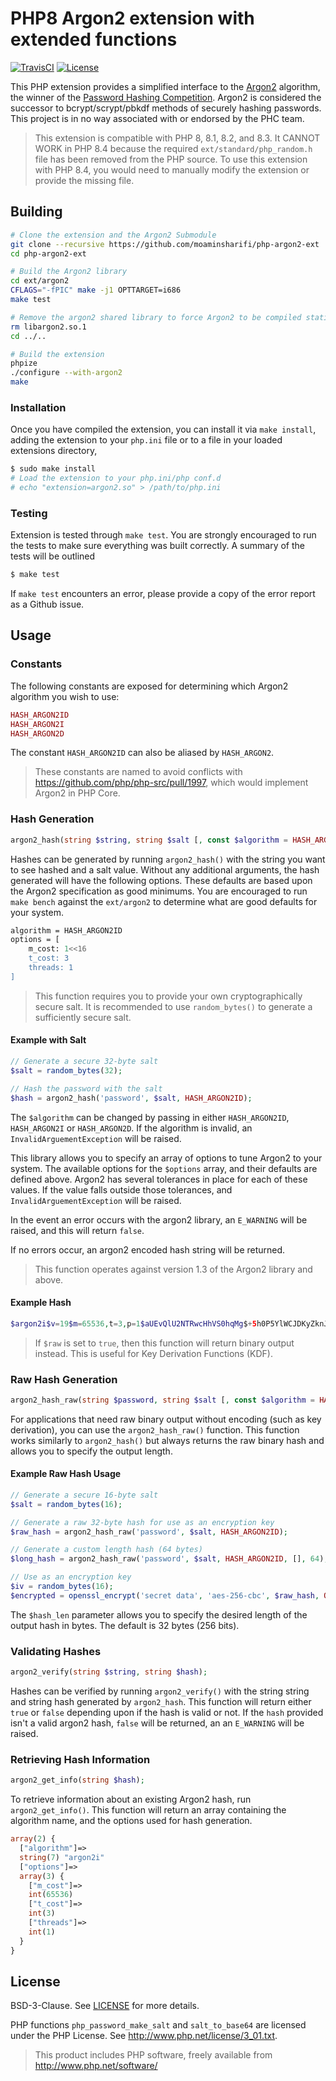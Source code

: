 # PHP8 Argon2 extension with extended functions

[![TravisCI](https://img.shields.io/travis/charlesportwoodii/php-argon2-ext.svg?style=flat-square "TravisCI")](https://travis-ci.org/moaminsharifi/php-argon2-ext)
[![License](https://img.shields.io/badge/license-BSD-orange.svg?style=flat-square "License")](https://github.com/moaminsharifi/php-argon2-ext/blob/master/LICENSE.md)


This PHP extension provides a simplified interface to the [Argon2](https://github.com/P-H-C/phc-winner-argon2) algorithm, the winner of the [Password Hashing Competition](https://password-hashing.net/). Argon2 is considered the successor to bcrypt/scrypt/pbkdf methods of securely hashing passwords. This project is in no way associated with or endorsed by the PHC team.

> This extension is compatible with PHP 8, 8.1, 8.2, and 8.3. It CANNOT WORK in PHP 8.4 because the required `ext/standard/php_random.h` file has been removed from the PHP source. To use this extension with PHP 8.4, you would need to manually modify the extension or provide the missing file.

## Building

```bash
# Clone the extension and the Argon2 Submodule
git clone --recursive https://github.com/moaminsharifi/php-argon2-ext
cd php-argon2-ext

# Build the Argon2 library
cd ext/argon2
CFLAGS="-fPIC" make -j1 OPTTARGET=i686
make test

# Remove the argon2 shared library to force Argon2 to be compiled statically into the extension
rm libargon2.so.1
cd ../..

# Build the extension
phpize
./configure --with-argon2
make
```

### Installation

Once you have compiled the extension, you can install it via `make install`, adding the extension to your `php.ini` file or to a file in your loaded extensions directory,

```bash
$ sudo make install
# Load the extension to your php.ini/php conf.d
# echo "extension=argon2.so" > /path/to/php.ini
```

### Testing

Extension is tested through `make test`. You are strongly encouraged to run the tests to make sure everything was built correctly. A summary of the tests will be outlined

```bash
$ make test
```

If `make test` encounters an error, please provide a copy of the error report as a Github issue.

## Usage

### Constants

The following constants are exposed for determining which Argon2 algorithm you wish to use:

```php
HASH_ARGON2ID
HASH_ARGON2I
HASH_ARGON2D
```

The constant `HASH_ARGON2ID` can also be aliased by `HASH_ARGON2`.

> These constants are named to avoid conflicts with https://github.com/php/php-src/pull/1997, which would implement Argon2 in PHP Core.

### Hash Generation
```php
argon2_hash(string $string, string $salt [, const $algorithm = HASH_ARGON2ID] [, array $options ] [, bool $raw = false ]);
```

Hashes can be generated by running `argon2_hash()` with the string you want to see hashed and a salt value. Without any additional arguments, the hash generated will have the following options. These defaults are based upon the Argon2 specification as good minimums. You are encouraged to run `make bench` against the `ext/argon2` to determine what are good defaults for your system.

```bash
algorithm = HASH_ARGON2ID
options = [
    m_cost: 1<<16
    t_cost: 3
    threads: 1
]
```

> This function requires you to provide your own cryptographically secure salt. It is recommended to use `random_bytes()` to generate a sufficiently secure salt.

#### Example with Salt

```php
// Generate a secure 32-byte salt
$salt = random_bytes(32);

// Hash the password with the salt
$hash = argon2_hash('password', $salt, HASH_ARGON2ID);
```

The `$algorithm` can be changed by passing in either `HASH_ARGON2ID`, `HASH_ARGON2I` or `HASH_ARGON2D`. If the algorithm is invalid, an `InvalidArguementException` will be raised.

This library allows you to specify an array of options to tune Argon2 to your system. The available options for the `$options` array, and their defaults are defined above. Argon2 has several tolerances in place for each of these values. If the value falls outside those tolerances, and `InvalidArguementException` will be raised.

In the event an error occurs with the argon2 library, an `E_WARNING` will be raised, and this will return `false`.

If no errors occur, an argon2 encoded hash string will be returned.

> This function operates against version 1.3 of the Argon2 library and above.

#### Example Hash
```php
$argon2i$v=19$m=65536,t=3,p=1$aUEvQlU2NTRwcHhVS0hqMg$+5h0P5YlWCJDKyZknJ0sAyqQtZjhuP1Bkw/E2It4IcE
```

> If `$raw` is set to `true`, then this function will return binary output instead. This is useful for Key Derivation Functions (KDF).

### Raw Hash Generation
```php
argon2_hash_raw(string $password, string $salt [, const $algorithm = HASH_ARGON2ID] [, array $options ] [, int $hash_len = 32 ]);
```

For applications that need raw binary output without encoding (such as key derivation), you can use the `argon2_hash_raw()` function. This function works similarly to `argon2_hash()` but always returns the raw binary hash and allows you to specify the output length.

#### Example Raw Hash Usage

```php
// Generate a secure 16-byte salt
$salt = random_bytes(16);

// Generate a raw 32-byte hash for use as an encryption key
$raw_hash = argon2_hash_raw('password', $salt, HASH_ARGON2ID);

// Generate a custom length hash (64 bytes)
$long_hash = argon2_hash_raw('password', $salt, HASH_ARGON2ID, [], 64);

// Use as an encryption key
$iv = random_bytes(16);
$encrypted = openssl_encrypt('secret data', 'aes-256-cbc', $raw_hash, OPENSSL_RAW_DATA, $iv);
```

The `$hash_len` parameter allows you to specify the desired length of the output hash in bytes. The default is 32 bytes (256 bits).

### Validating Hashes
```php
argon2_verify(string $string, string $hash);
```

Hashes can be verified by running `argon2_verify()` with the string string and string hash generated by `argon2_hash`. This function will return either `true` or `false` depending upon if the hash is valid or not. If the `hash` provided isn't a valid argon2 hash, `false` will be returned, an an `E_WARNING` will be raised.

### Retrieving Hash Information
```php
argon2_get_info(string $hash);
```

To retrieve information about an existing Argon2 hash, run `argon2_get_info()`. This function will return an array containing the algorithm name, and the options used for hash generation.

```php
array(2) {
  ["algorithm"]=>
  string(7) "argon2i"
  ["options"]=>
  array(3) {
    ["m_cost"]=>
    int(65536)
    ["t_cost"]=>
    int(3)
    ["threads"]=>
    int(1)
  }
}
```

## License

BSD-3-Clause. See [LICENSE](LICENSE) for more details.

PHP functions `php_password_make_salt` and `salt_to_base64` are licensed under the PHP License. See http://www.php.net/license/3_01.txt.

> This product includes PHP software, freely available from <http://www.php.net/software/>